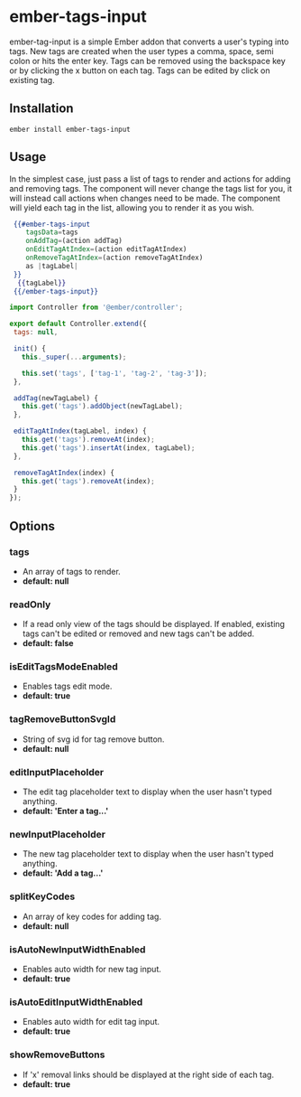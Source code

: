 ember-tags-input
==============================================================================

ember-tag-input is a simple Ember addon that converts a user's typing into tags. New tags are created when the user types a comma, space, semi colon or hits the enter key. Tags can be removed using the backspace key or by clicking the x button on each tag. Tags can be edited by click on existing tag.

Installation
------------------------------------------------------------------------------

```
ember install ember-tags-input
```


Usage
------------------------------------------------------------------------------

In the simplest case, just pass a list of tags to render and actions for adding and removing tags. The component will never change the tags list for you, it will instead call actions when changes need to be made. The component will yield each tag in the list, allowing you to render it as you wish.

```handlebars
 {{#ember-tags-input
    tagsData=tags
    onAddTag=(action addTag)
    onEditTagAtIndex=(action editTagAtIndex)
    onRemoveTagAtIndex=(action removeTagAtIndex)
    as |tagLabel|
 }}
  {{tagLabel}}
 {{/ember-tags-input}}
 ```

 ```javascript
 import Controller from '@ember/controller';

 export default Controller.extend({
  tags: null,

  init() {
    this._super(...arguments);

    this.set('tags', ['tag-1', 'tag-2', 'tag-3']);
  },

  addTag(newTagLabel) {
    this.get('tags').addObject(newTagLabel);
  },

  editTagAtIndex(tagLabel, index) {
    this.get('tags').removeAt(index);
    this.get('tags').insertAt(index, tagLabel);
  },

  removeTagAtIndex(index) {
    this.get('tags').removeAt(index);
  }
 });
 ```


Options
------------------------------------------------------------------------------

### tags
- An array of tags to render.
- **default: null**

### readOnly
- If a read only view of the tags should be displayed. If enabled, existing tags can't be edited or removed and new tags can't be added.
- **default: false**

### isEditTagsModeEnabled
- Enables tags edit mode.
- **default: true**

### tagRemoveButtonSvgId
- String of svg id for tag remove button.
- **default: null**

### editInputPlaceholder
- The edit tag placeholder text to display when the user hasn't typed anything.
- **default: 'Enter a tag...'**

### newInputPlaceholder
- The new tag placeholder text to display when the user hasn't typed anything.
- **default: 'Add a tag...'**

### splitKeyCodes
- An array of key codes for adding tag.
- **default: null**

### isAutoNewInputWidthEnabled
- Enables auto width for new tag input.
- **default: true**

### isAutoEditInputWidthEnabled
- Enables auto width for edit tag input.
- **default: true**

### showRemoveButtons
- If 'x' removal links should be displayed at the right side of each tag.
- **default: true**
